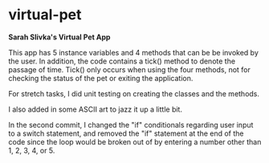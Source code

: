 # virtual-pet

**Sarah Slivka's Virtual Pet App**

This app has 5 instance variables and 4 methods that can be be invoked by the user. In addition, the code contains a tick() method to denote the passage of time. Tick() only occurs when using the four methods, not for checking the status of the pet or exiting the application.

For stretch tasks, I did unit testing on creating the classes and the methods. 

I also added in some ASCII art to jazz it up a little bit.

In the second commit, I changed the "if" conditionals regarding user input to a switch statement, and removed the "if" statement at the end of the code since the loop would be broken out of by entering a number other than 1, 2, 3, 4, or 5.
